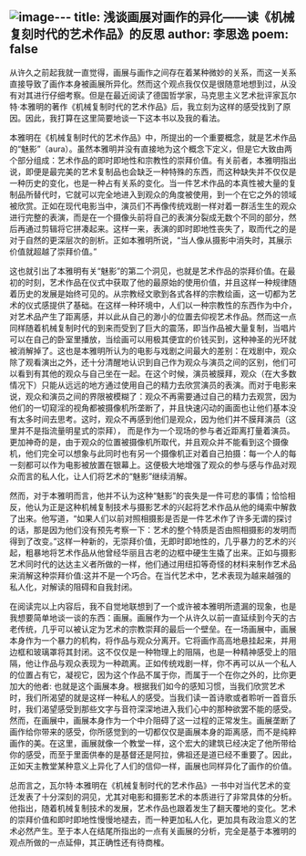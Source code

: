 ![image](https://github.com/AdelinaYang/rebirth/assets/149476762/b04261c5-5814-458b-a22f-a57fa1ef2a17)---
title: 浅谈画展对画作的异化——读《机械复刻时代的艺术作品》的反思
author: 李思逸
poem: false
---
从许久之前起我就一直觉得，画展与画作之间存在着某种微妙的关系，而这一关系直接导致了画作本身被画展所异化。然而这个观点我仅仅是很随意地想到过，从没有对其进行仔细考察。但是在最近阅读了德国哲学家，马克思主义艺术批评家瓦尔特·本雅明的著作《机械复制时代的艺术作品》后，我立刻为这样的感受找到了原因。因此，我打算在这里简要地谈一下这本书以及我的看法。 

本雅明在《机械复制时代的艺术作品》中，所提出的一个重要概念，就是艺术作品的“魅影”（aura）。虽然本雅明并没有直接地为这个概念下定义，但是它大致由两个部分组成：艺术作品的即时即地性和宗教性的崇拜价值。有关前者，本雅明指出说，即便是最完美的艺术复制品也会缺乏一种特殊的东西，而这种缺失并不仅仅是一种历史的变化，也是一种占有关系的变化。当一件艺术作品的本真性被大量的复制品所替代时，它就可以完全地进入到观众的角度被使用，到一个在它之外的领域被欣赏。正如在现代电影当中，演员们不再像传统戏剧一样对着一群活生生的观众进行完整的表演，而是在一个摄像头前将自己的表演分裂成无数个不同的部分，然后再通过剪辑将它拼凑起来。这样一来，表演的即时即地性丧失了，取而代之的是对于自然的更深层次的剖析。正如本雅明所说，“当人像从摄影中消失时，其展示价值就超越了崇拜价值。” 

这也就引出了本雅明有关“魅影”的第二个洞见，也就是艺术作品的崇拜价值。在最初的时刻，艺术作品在仪式中获取了他的最原始的使用价值，并且这样一种规律随着历史的发展是始终可见的。从宗教经文歌到各式各样的宗教绘画，这一切都为艺术的仪式感提供了基础。在这样一种环境中，人们以一种宗教性的东西作为中介，对艺术品产生了距离感，并以此从自己的渺小的位置去仰视艺术作品。然而这一点同样随着机械复制时代的到来而受到了巨大的震荡，即当作品被大量复制，当唱片可以在自己的卧室里播放，当绘画可以用极其便宜的价钱买到，这种神圣的光环就被消解掉了。这也是本雅明所认为的电影与戏剧之间最大的差别：在戏剧中，观众除了观看演出之外，还十分清醒地认识到自己作为观众与演员之间的区别，他们可以看到有其他的观众与自己坐在一起。在这个时候，演员被膜拜，观众（在大多数情况下）只能从远远的地方通过使用自己的精力去欣赏演员的表演。而对于电影来说，观众和演员之间的界限被模糊了：观众不再需要通过自己的精力去观赏，因为他们的一切窥淫的视角都被摄像机所垄断了，并且快速闪动的画面也让他们基本没有太多时间去思考。这时，观众不再感到他们是观众，因为他们并不膜拜演员（这里并不是指流量明星式的崇拜）， 而是作为一个现场的参与者近距离打量着演员。更加神奇的是，由于观众的位置被摄像机所取代，并且观众并不能看到这个摄像机，他们完全可以想象与此同时也有另一个摄像机正对着自己拍摄：每一个人的每一刻都可以作为电影被放置在银幕上。这便极大地增强了观众的参与感与作品对观众而言的私人化，让人们将艺术的“魅影”继续消解。

然而，对于本雅明而言，他并不认为这种“魅影”的丧失是一件可悲的事情；恰恰相反，他认为正是这种机械复制技术与摄影艺术的兴起将艺术作品从他的绳索中解救了出来。他写道，“如果人们以前对照相摄影是否是一件艺术作了许多无谓的探讨的话，那是因为他们没有预先考察一下：艺术的整个特质是否由照相摄影的发明而得到了改变。”这样一种新的，无崇拜价值，无即时即地性的，几乎暴力的艺术的兴起，粗暴地将艺术作品从他曾经华丽且古老的边框中硬生生撬了出来。正如与摄影艺术同时代的达达主义者所做的一样，他们通过用纽扣等奇怪的材料来制作艺术品来消解这种崇拜价值:这并不是一个巧合。在当代艺术中，艺术表现为越来越强的私人化，对解读的阻碍和自我封闭。 

在阅读完以上内容后，我不自觉地联想到了一个或许被本雅明所遗漏的现象，也是我想要简单地谈一谈的东西：画展。画展作为一个从许久以前一直延续到今天的古老传统，几乎可以被认定为艺术的宗教崇拜的最后一个壁垒。在一场画展中，画展本身作为一个暴力的机构，将作品与观众分离开。它将画作高高地悬挂起来，并用边框和玻璃罩将其封闭。这不仅仅是一种物理上的阻隔，也是一种精神感受上的阻隔，他让作品与观众表现为一种疏离。正如传统戏剧一样，你不再可以从一个私人的位置占有它，凝视它，因为这个作品不属于你，而属于一个在你之外的，比你更加大的他者: 也就是这个画展本身。根据我们如今的感知习惯，当我们欣赏艺术时，我们所渴望的就是这样一种私人的感受。当我们读一首诗歌或者聆听一首音乐时，我们渴望感受到那些文字与音符深深地进入我们心中的那种欲罢不能的感受。然而，在画展中，画展本身作为一个中介阻碍了这一过程的正常发生。画展垄断了画作给你带来的感受，你所感觉到的一切都仅仅是画展本身的距离感，而不是纯粹画作的美。在这里，画展就像一个教堂一样，这个宏大的建筑已经决定了他所带给你的感受，而至于里面供奉的是基督还是阿拉，佛祖还是道已经不重要了。因此，正如天主教堂某种意义上异化了人们的信仰一样，画展也同样异化了画作的价值。 

总而言之，瓦尔特·本雅明在《机械复制时代的艺术作品》一书中对当代艺术的变迁发表了十分深刻的洞见，尤其对电影和摄影艺术的本质进行了非常具体的分析。他指出，随着机械复制技术的发展，艺术作品也跟着发生了翻天覆地的变化。艺术的崇拜价值和即时即地性慢慢地褪去，而一种更加私人化，更加具有政治意义的艺术必然产生。至于本人在结尾所指出的一点有关画展的分析，完全是基于本雅明的观点所做的一点延伸，其正确性还有待商榷。 
